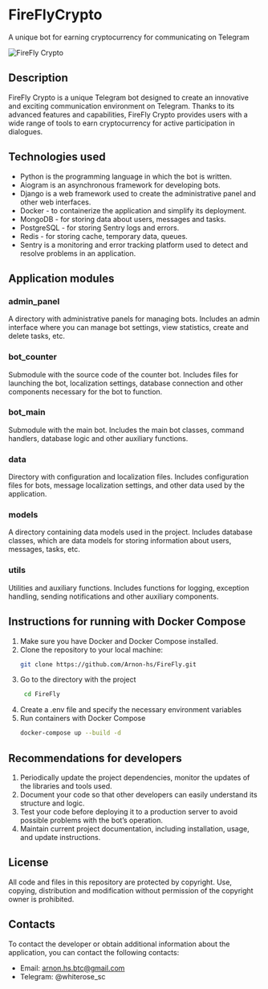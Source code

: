 # FireFlyCrypto

A unique bot for earning cryptocurrency for communicating on Telegram

![FireFly Crypto](https://i.ibb.co/jJhpkSm/fflbanner.jpg)

## Description

FireFly Crypto is a unique Telegram bot designed to create an innovative and exciting communication environment on Telegram. Thanks to its advanced features and capabilities, FireFly Crypto provides users with a wide range of tools to earn cryptocurrency for active participation in dialogues.

## Technologies used

- Python is the programming language in which the bot is written.
- Aiogram is an asynchronous framework for developing bots.
- Django is a web framework used to create the administrative panel and other web interfaces.
- Docker - to containerize the application and simplify its deployment.
- MongoDB - for storing data about users, messages and tasks.
- PostgreSQL - for storing Sentry logs and errors.
- Redis - for storing cache, temporary data, queues.
- Sentry is a monitoring and error tracking platform used to detect and resolve problems in an application.

## Application modules

### admin_panel

A directory with administrative panels for managing bots. Includes an admin interface where you can manage bot settings, view statistics, create and delete tasks, etc.

### bot_counter

Submodule with the source code of the counter bot. Includes files for launching the bot, localization settings, database connection and other components necessary for the bot to function.

### bot_main

Submodule with the main bot. Includes the main bot classes, command handlers, database logic and other auxiliary functions.

### data

Directory with configuration and localization files. Includes configuration files for bots, message localization settings, and other data used by the application.

### models

A directory containing data models used in the project. Includes database classes, which are data models for storing information about users, messages, tasks, etc.

### utils

Utilities and auxiliary functions. Includes functions for logging, exception handling, sending notifications and other auxiliary components.

## Instructions for running with Docker Compose

1. Make sure you have Docker and Docker Compose installed.
2. Clone the repository to your local machine:
    ```bash
    git clone https://github.com/Arnon-hs/FireFly.git
3. Go to the directory with the project
    ```bash
     cd FireFly
4. Create a .env file and specify the necessary environment variables
5. Run containers with Docker Compose
    ```bash
    docker-compose up --build -d

## Recommendations for developers

1. Periodically update the project dependencies, monitor the updates of the libraries and tools used.
2. Document your code so that other developers can easily understand its structure and logic.
3. Test your code before deploying it to a production server to avoid possible problems with the bot’s operation.
4. Maintain current project documentation, including installation, usage, and update instructions.

## License

All code and files in this repository are protected by copyright. Use, copying, distribution and modification without permission of the copyright owner is prohibited.

## Contacts

To contact the developer or obtain additional information about the application, you can contact the following contacts:

- Email: arnon.hs.btc@gmail.com
- Telegram: @whiterose_sc